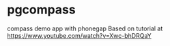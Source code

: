pgcompass
=========

compass demo app with phonegap
Based on tutorial at https://www.youtube.com/watch?v=Xwc-bhDRQaY
